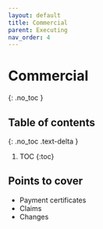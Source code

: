 ```yaml
---
layout: default
title: Commercial
parent: Executing
nav_order: 4
---
```


# Commercial
{: .no_toc }

## Table of contents
{: .no_toc .text-delta }

1. TOC
{:toc}

## Points to cover
- Payment certificates
- Claims
- Changes
